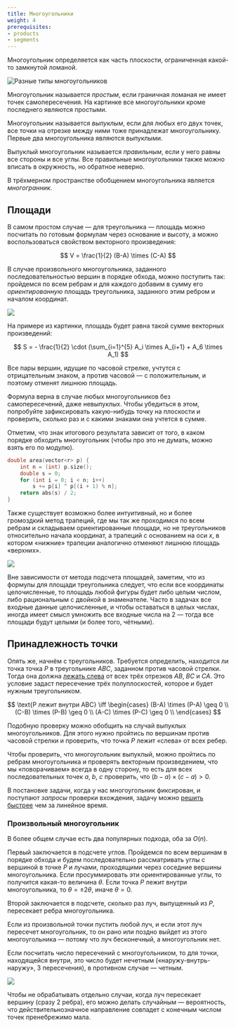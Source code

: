 ```yaml
---
title: Многоугольники
weight: 4
prerequisites:
- products
- segments
---
```


Многоугольник определяется как часть плоскости, ограниченная какой-то замкнутой ломаной.

![Разные типы многоугольников](../img/polygons.svg)

Многоугольник называется *простым*, если граничная ломаная не имеет точек самопересечения. На картинке все многоугольники кроме последнего являются простыми.

Многоугольник называется *выпуклым*, если для любых его двух точек, все точки на отрезке между ними тоже принадлежат многоугольнику. Первые два многоугольника являются выпуклыми.

Выпуклый многоугольник называется *правильным*, если у него равны все стороны и все углы. Все правильные многоугольники также можно вписать в окружность, но обратное неверно.

В трёхмерном пространстве обобщением многоугольника является *многогранник*.

## Площади

В самом простом случае — для треугольника — площадь можно посчитать по готовым формулам через основание и высоту, а можно воспользоваться свойством векторного произведения:

$$
V = \frac{1}{2} (B-A) \times (C-A)
$$

В случае произвольного многоугольника, заданного последовательностью вершин в порядке обхода, можно поступить так: пройдемся по всем ребрам и для каждого добавим в сумму его *ориентированную* площадь треугольника, заданного этим ребром и началом координат. 

![](../img/area.jpg)

На примере из картинки, площадь будет равна такой сумме векторных произведений:

$$
S = - \frac{1}{2} \cdot (\sum_{i=1}^{5} A_i \times A_{i+1} + A_6 \times A_1)
$$

Все пары вершин, идущие по часовой стрелке, учтутся с отрицательным знаком, а против часовой — с положительным, и поэтому отменят лишнюю площадь.

Формула верна в случае любых многоугольников без самопересечений, даже невыпуклых. Чтобы убедиться в этом, попробуйте зафиксировать какую-нибудь точку на плоскости и проверить, сколько раз и с какими знаками она учтется в сумме.

Отметим, что знак итогового результата зависит от того, в каком порядке обходить многоугольник (чтобы про это не думать, можно взять его по модулю).

```cpp
double area(vector<r> p) {
    int n = (int) p.size();
    double s = 0;
    for (int i = 0; i < n; i++)
        s += p[i] ^ p[(i + 1) % n];
    return abs(s) / 2;
}
```

Также существует возможно более интуитивный, но и более громоздкий метод трапеций, где мы так же проходимся по всем ребрам и складываем ориентированные площади, но не треугольников относительно начала координат, а трапеций с основанием на оси $x$, в котором «нижние» трапеции аналогично отменяют лишнюю площадь «верхних».

![](../img/trapeze.jpg)

Вне зависимости от метода подсчета площадей, заметим, что из формулы для площади треугольника следует, что если все координаты целочисленные, то площадь любой фигуры будет либо целым числом, либо рациональным с двойкой в знаменателе. Часто в задачах все входные данные целочисленные, и чтобы оставаться в целых числах, иногда имеет смысл умножить все входные числа на $2$ — тогда все площади будут целыми (и более того, чётными).

## Принадлежность точки

Опять же, начнём с треугольников. Требуется определить, находится ли точка точка $P$ в треугольнике $ABC$, заданном против часовой стрелки. Тогда она должна [лежать слева](../segments) от всех трёх отрезков $AB$, $BC$ и $CA$. Это условие задаст пересечение трёх полуплоскостей, которое и будет нужным треугольником.

$$
\text{P лежит внутри ABC} \iff \begin{cases}
(B-A) \times (P-A) \geq 0 \\
(C-B) \times (P-B) \geq 0 \\
(A-C) \times (P-C) \geq 0 \\
\end{cases}
$$

Подобную проверку можно обобщить на случай выпуклых многоугольников. Для этого нужно пройтись по вершинам против часовой стрелки и проверить, что точка $P$ лежит «слева» от всех ребер.

Чтобы проверить, что многоугольник выпуклый, можно пройтись по ребрам многоугольника и проверять векторным произведением, что мы «поворачиваем» всегда в одну сторону, то есть для всех последовательных точек $a$, $b$, $c$ проверить, что $(b-a)\times(c-a) > 0$.

В постановке задачи, когда у нас многоугольник фиксирован, и поступают *запросы* проверки вхождения, задачу можно [решить быстрее](/cs/convex-hulls) чем за линейное время.

### Произвольный многоугольник

В более общем случае есть два популярных подхода, оба за $O(n)$.

Первый заключается в подсчете углов. Пройдемся по всем вершинам в порядке обхода и будем последовательно рассматривать углы с вершиной в точке $P$ и лучами, проходящими через соседние вершины многоугольника. Если просуммировать эти ориентированные углы, то получится какая-то величина $\theta$. Если точка $P$ лежит внутри многоугольника, то $\theta = \pm 2 \theta$, иначе $\theta = 0$.

Второй заключается в подсчете, сколько раз луч, выпущенный из $P$, пересекает ребра многоугольника.

Если из произвольной точки пустить любой луч, и если этот луч пересечет многоугольник, то он рано или поздно выйдет из этого многоугольника — потому что луч бесконечный, а многоугольник нет. 

Если посчитать число пересечений с многоугольником, то для точки, находящейся внутри, это число будет нечетным («наружу-внутрь-наружу», 3 пересечения), в противном случае — четным.

![](../img/ray.gif)

Чтобы не обрабатывать отдельно случаи, когда луч пересекает вершину (сразу 2 ребра), его можно делать случайным — вероятность, что действительнозначное направление совпадет с конечным числом точек пренебрежимо мала.
